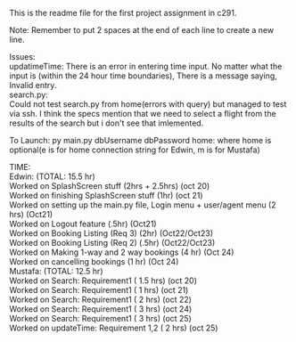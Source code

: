 This is the readme file for the first project assignment in c291.  

Note: Remember to put 2 spaces at the end of each line to create a new line.

Issues:  
    updatimeTime:
        There is an error in entering time input. No matter what the input is (within the 24 hour time boundaries), There is a message saying, Invalid entry.  
    search.py:  
        Could not test search.py from home(errors with query) but managed to test via ssh.
        I think the specs mention that we need to select a flight from the results of the search but i don't see that imlemented.

To Launch:
    py main.py dbUsername dbPassword home: where home is optional(e is for home connection string for Edwin, m is for Mustafa)  

TIME:  
Edwin: (TOTAL: 15.5 hr)  
    Worked on SplashScreen stuff (2hrs + 2.5hrs) (oct 20)  
    Worked on finishing SplashScreen stuff (1hr) (oct 21)  
    Worked on setting up the main.py file, Login menu + user/agent menu (2 hrs) (Oct21)  
    Worked on Logout feature (.5hr) (Oct21)  
    Worked on Booking Listing (Req 3) (2hr) (Oct22/Oct23)  
    Worked on Booking Listing (Req 2) (.5hr) (Oct22/Oct23)  
    Worked on Making 1-way and 2 way bookings (4 hr) (Oct 24)  
    Worked on cancelling bookings (1 hr) (Oct 24)  
Mustafa: (TOTAL: 12.5 hr)  
    Worked on Search: Requirement1 ( 1.5 hrs) (oct 20)  
    Worked on Search: Requirement1 ( 1 hrs) (oct 21)  
    Worked on Search: Requirement1 ( 2 hrs) (oct 22)  
    Worked on Search: Requirement1 ( 3 hrs) (oct 24)  
    Worked on Search: Requirement1 ( 3 hrs) (oct 25)  
    Worked on updateTime: Requirement 1,2 ( 2 hrs) (oct 25)  
